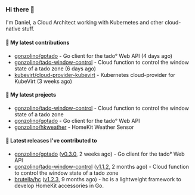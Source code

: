 ### Hi there 👋

I'm Daniel, a Cloud Architect working with Kubernetes and other cloud-native stuff.

#### 👷 My latest contributions

- [gonzolino/gotado](https://github.com/gonzolino/gotado) - Go client for the tado° Web API (4 days ago)
- [gonzolino/tado-window-control](https://github.com/gonzolino/tado-window-control) - Cloud function to control the window state of a tado zone (6 days ago)
- [kubevirt/cloud-provider-kubevirt](https://github.com/kubevirt/cloud-provider-kubevirt) - Kubernetes cloud-provider for KubeVirt (3 weeks ago)

#### 🌱 My latest projects

- [gonzolino/tado-window-control](https://github.com/gonzolino/tado-window-control) - Cloud function to control the window state of a tado zone
- [gonzolino/gotado](https://github.com/gonzolino/gotado) - Go client for the tado° Web API
- [gonzolino/hkweather](https://github.com/gonzolino/hkweather) - HomeKit Weather Sensor

#### 🔭 Latest releases I've contributed to

- [gonzolino/gotado](https://github.com/gonzolino/gotado) ([v0.3.0](https://github.com/gonzolino/gotado/releases/tag/v0.3.0), 2 weeks ago) - Go client for the tado° Web API
- [gonzolino/tado-window-control](https://github.com/gonzolino/tado-window-control) ([v1.1.2](https://github.com/gonzolino/tado-window-control/releases/tag/v1.1.2), 2 months ago) - Cloud function to control the window state of a tado zone
- [brutella/hc](https://github.com/brutella/hc) ([v1.2.3](https://github.com/brutella/hc/releases/tag/v1.2.3), 9 months ago) - hc is a lightweight framework to develop HomeKit accessories in Go.
